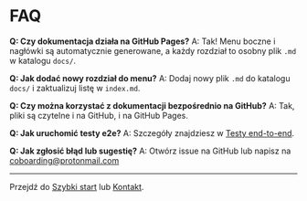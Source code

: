 # FAQ

**Q: Czy dokumentacja działa na GitHub Pages?**
A: Tak! Menu boczne i nagłówki są automatycznie generowane, a każdy rozdział to osobny plik `.md` w katalogu `docs/`.

**Q: Jak dodać nowy rozdział do menu?**
A: Dodaj nowy plik `.md` do katalogu `docs/` i zaktualizuj listę w `index.md`.

**Q: Czy można korzystać z dokumentacji bezpośrednio na GitHub?**
A: Tak, pliki są czytelne i na GitHub, i na GitHub Pages.

**Q: Jak uruchomić testy e2e?**
A: Szczegóły znajdziesz w [Testy end-to-end](e2e-tests.md).

**Q: Jak zgłosić błąd lub sugestię?**
A: Otwórz issue na GitHub lub napisz na coboarding@protonmail.com

---

Przejdź do [Szybki start](quickstart.md) lub [Kontakt](contact.md).
